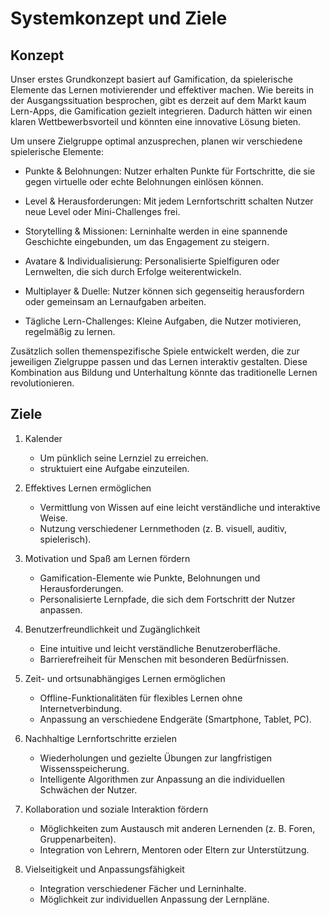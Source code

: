 # Systemkonzept und Ziele

## Konzept
Unser erstes Grundkonzept basiert auf Gamification, da spielerische Elemente das Lernen motivierender und effektiver machen. Wie bereits in der Ausgangssituation besprochen, gibt es derzeit auf dem Markt kaum Lern-Apps, die Gamification gezielt integrieren. Dadurch hätten wir einen klaren Wettbewerbsvorteil und könnten eine innovative Lösung bieten.

Um unsere Zielgruppe optimal anzusprechen, planen wir verschiedene spielerische Elemente:

* Punkte & Belohnungen: 
    Nutzer erhalten Punkte für Fortschritte, die sie gegen virtuelle oder echte Belohnungen einlösen können.

* Level & Herausforderungen: 
    Mit jedem Lernfortschritt schalten Nutzer neue Level oder Mini-Challenges frei.

* Storytelling & Missionen: 
    Lerninhalte werden in eine spannende Geschichte eingebunden, um das Engagement zu steigern.

* Avatare & Individualisierung: 
    Personalisierte Spielfiguren oder Lernwelten, die sich durch Erfolge weiterentwickeln.

* Multiplayer & Duelle: 
    Nutzer können sich gegenseitig herausfordern oder gemeinsam an Lernaufgaben arbeiten.

* Tägliche Lern-Challenges: 
    Kleine Aufgaben, die Nutzer motivieren, regelmäßig zu lernen.


Zusätzlich sollen themenspezifische Spiele entwickelt werden, die zur jeweiligen Zielgruppe passen und das Lernen interaktiv gestalten. Diese Kombination aus Bildung und Unterhaltung könnte das traditionelle Lernen revolutionieren.


## Ziele
1. Kalender 
    * Um pünklich seine Lernziel zu erreichen.
    * struktuiert eine Aufgabe einzuteilen.

2. Effektives Lernen ermöglichen
    * Vermittlung von Wissen auf eine leicht verständliche und interaktive Weise.
    * Nutzung verschiedener Lernmethoden (z. B. visuell, auditiv, spielerisch).

3. Motivation und Spaß am Lernen fördern
    * Gamification-Elemente wie Punkte, Belohnungen und Herausforderungen.
    * Personalisierte Lernpfade, die sich dem Fortschritt der Nutzer anpassen.

4. Benutzerfreundlichkeit und Zugänglichkeit
    * Eine intuitive und leicht verständliche Benutzeroberfläche.
    * Barrierefreiheit für Menschen mit besonderen Bedürfnissen.

5. Zeit- und ortsunabhängiges Lernen ermöglichen
    * Offline-Funktionalitäten für flexibles Lernen ohne Internetverbindung.
    * Anpassung an verschiedene Endgeräte (Smartphone, Tablet, PC).

6. Nachhaltige Lernfortschritte erzielen
    * Wiederholungen und gezielte Übungen zur langfristigen Wissensspeicherung.
    * Intelligente Algorithmen zur Anpassung an die individuellen Schwächen der Nutzer.

7. Kollaboration und soziale Interaktion fördern
    * Möglichkeiten zum Austausch mit anderen Lernenden (z. B. Foren, Gruppenarbeiten).
    * Integration von Lehrern, Mentoren oder Eltern zur Unterstützung.

8. Vielseitigkeit und Anpassungsfähigkeit
    * Integration verschiedener Fächer und Lerninhalte.
    * Möglichkeit zur individuellen Anpassung der Lernpläne.


